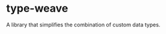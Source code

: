 # type-weave

<!-- cargo-rdme start -->

A library that simplifies the combination of custom data types.

<!-- cargo-rdme end -->
